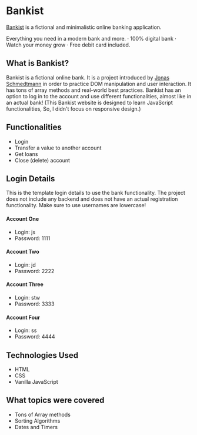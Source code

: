 # Bankist

<a href="https://erenymo.github.io/bankist-website/">Bankist</a> is a fictional and minimalistic online banking application.

Everything you need in a modern bank and more.
· 100% digital bank
· Watch your money grow
· Free debit card included.

## What is Bankist?

Bankist is a fictional online bank. It is a project introduced by <a href="https://github.com/jonasschmedtmann">Jonas Schmedtmann</a> in order to practice DOM manipulation and user interaction. It has tons of array methods and real-world best practices. Bankist has an option to log in to the account and use different functionalities, almost like in an actual bank! (This Bankist website is designed to learn JavaScript functionalities, So, I didn't focus on responsive design.)

## Functionalities

- Login
- Transfer a value to another account
- Get loans
- Close (delete) account

## Login Details

This is the template login details to use the bank functionality. The project does not include any backend and does not have an actual registration functionality. Make sure to use usernames are lowercase!

#### Account One

- Login: js
- Password: 1111

#### Account Two

- Login: jd
- Password: 2222

#### Account Three

- Login: stw
- Password: 3333

#### Account Four

- Login: ss
- Password: 4444

## Technologies Used

- HTML
- CSS
- Vanilla JavaScript

## What topics were covered

- Tons of Array methods
- Sorting Algorithms
- Dates and Timers
